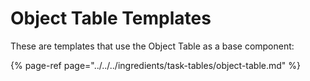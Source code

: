 # Object Table Templates

These are templates that use the Object Table as a base component:

{% page-ref page="../../../ingredients/task-tables/object-table.md" %}




